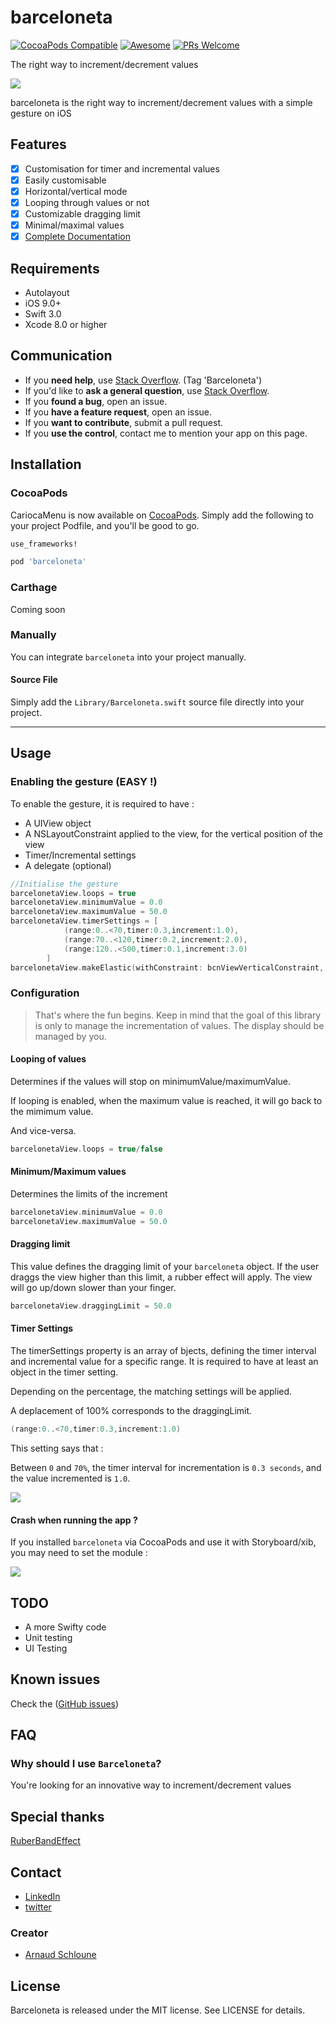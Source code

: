 barceloneta
===============

[![CocoaPods Compatible](https://img.shields.io/cocoapods/v/barceloneta.svg)](https://img.shields.io/cocoapods/v/barceloneta.svg)
[![Awesome](https://cdn.rawgit.com/sindresorhus/awesome/d7305f38d29fed78fa85652e3a63e154dd8e8829/media/badge.svg)](https://github.com/sindresorhus/awesome)
[![PRs Welcome](https://img.shields.io/badge/PRs-welcome-brightgreen.svg)](http://makeapullrequest.com)

The right way to increment/decrement values

![](https://raw.githubusercontent.com/arn00s/barceloneta/master/img/barceloneta.gif)

barceloneta is the right way to increment/decrement values with a simple gesture on iOS

## Features

- [x] Customisation for timer and incremental values
- [x] Easily customisable
- [x] Horizontal/vertical mode
- [x] Looping through values or not 
- [x] Customizable dragging limit
- [x] Minimal/maximal values
- [x] [Complete Documentation](http://arn00s.github.io/barceloneta/)

## Requirements

- Autolayout
- iOS 9.0+
- Swift 3.0
- Xcode 8.0 or higher

## Communication

- If you **need help**, use [Stack Overflow](http://stackoverflow.com/questions/tagged/barceloneta). (Tag 'Barceloneta')
- If you'd like to **ask a general question**, use [Stack Overflow](http://stackoverflow.com/questions/tagged/barceloneta).
- If you **found a bug**, open an issue.
- If you **have a feature request**, open an issue.
- If you **want to contribute**, submit a pull request.
- If you **use the control**, contact me to mention your app on this page.

## Installation

### CocoaPods
CariocaMenu is now available on [CocoaPods](http://cocoapods.org). 
Simply add the following to your project Podfile, and you'll be good to go.

```ruby
use_frameworks!

pod 'barceloneta'
```

### Carthage

Coming soon

### Manually

You can integrate `barceloneta` into your project manually.

#### Source File

Simply add the `Library/Barceloneta.swift` source file directly into your project.

---

## Usage

### Enabling the gesture (EASY !)
To enable the gesture, it is required to have :
- A UIView object
- A NSLayoutConstraint applied to the view, for the vertical position of the view
- Timer/Incremental settings
- A delegate (optional)

```swift
//Initialise the gesture
barcelonetaView.loops = true
barcelonetaView.minimumValue = 0.0
barcelonetaView.maximumValue = 50.0
barcelonetaView.timerSettings = [
            (range:0..<70,timer:0.3,increment:1.0),
            (range:70..<120,timer:0.2,increment:2.0),
            (range:120..<500,timer:0.1,increment:3.0)
        ]
barcelonetaView.makeElastic(withConstraint: bcnViewVerticalConstraint, onAxis: axis, andDelegate: self)
```

### Configuration

> That's where the fun begins.
> Keep in mind that the goal of this library is only to manage the incrementation of values. The display should be managed by you.

#### Looping of values

Determines if the values will stop on minimumValue/maximumValue. 

If looping is enabled, when the maximum value is reached, it will go back to the mimimum value. 

And vice-versa.

```swift
barcelonetaView.loops = true/false
```

#### Minimum/Maximum values
Determines the limits of the increment

```swift
barcelonetaView.minimumValue = 0.0
barcelonetaView.maximumValue = 50.0
```

#### Dragging limit
This value defines the dragging limit of your `barceloneta` object. If the user draggs the view higher than this limit, a rubber effect will apply. The view will go up/down slower than your finger.

```swift
barcelonetaView.draggingLimit = 50.0
```

#### Timer Settings

The timerSettings property is an array of bjects, defining the timer interval and incremental value for a specific range.
It is required to have at least an object in the timer setting.

Depending on the percentage, the matching settings will be applied.

A deplacement of 100% corresponds to the draggingLimit.

```swift
(range:0..<70,timer:0.3,increment:1.0)
```
This setting says that :

Between `0` and `70%`, the timer interval for incrementation is `0.3 seconds`, and the value incremented is `1.0`.

![](https://raw.githubusercontent.com/arn00s/barceloneta/master/img/barceloneta_explanation.png)

#### Crash when running the app ?

If you installed `barceloneta` via CocoaPods and use it with Storyboard/xib, you may need to set the module :

![](https://raw.githubusercontent.com/arn00s/barceloneta/master/img/custom-module-storyboard.png)

## TODO

- A more Swifty code
- Unit testing
- UI Testing

## Known issues

Check the ([GitHub issues](https://github.com/arn00s/barceloneta/issues))

## FAQ

### Why should I use `Barceloneta`?

You're looking for an innovative way to increment/decrement values


## Special thanks

[RuberBandEffect](https://github.com/Produkt/RubberBandEffect)

## Contact

- [LinkedIn](https://lu.linkedin.com/in/arnaudschloune)
- [twitter](https://twitter.com/arnaud_momo)

### Creator

- [Arnaud Schloune](http://github.com/arn00s)

## License

Barceloneta is released under the MIT license. See LICENSE for details.
